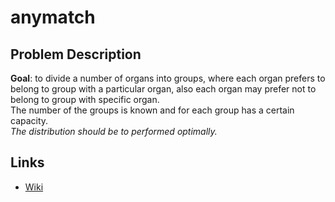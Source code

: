 # anymatch

## Problem Description 
**Goal**: to divide a number of organs into groups, where each organ prefers to belong to group with a particular organ, also each organ may prefer not to belong to group with specific organ.  
The number of the groups is known and for each group has a certain capacity.  
_The distribution should be to performed optimally._

## Links
* [Wiki](wiki)
